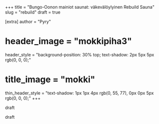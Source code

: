 +++
title = "Bungo-Oonon mainiot saunat: väkevälöylyinen Rebuild Sauna"
slug = "rebuild"
draft = true

[extra]
author = "Pyry"
# header_image = "mokkipiha3"
header_style = "background-position: 30% top; text-shadow: 2px 5px 5px rgb(0, 0, 0);"
# title_image = "mokki"
thin_header_style = "text-shadow: 1px 1px 4px rgb(0, 55, 77), 0px 0px 5px rgb(0, 0, 0);"
+++

draft

<!-- more -->

draft